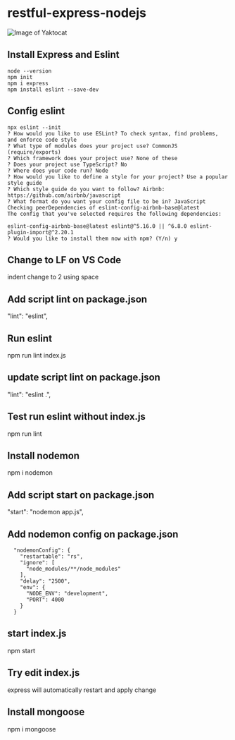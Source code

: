 # restful-express-nodejs

![Image of Yaktocat](https://octodex.github.com/images/yaktocat.png)

## Install Express and Eslint

```console
node --version
npm init
npm i express
npm install eslint --save-dev
```

## Config eslint

```console
npx eslint --init
? How would you like to use ESLint? To check syntax, find problems, and enforce code style
? What type of modules does your project use? CommonJS (require/exports)
? Which framework does your project use? None of these
? Does your project use TypeScript? No
? Where does your code run? Node
? How would you like to define a style for your project? Use a popular style guide
? Which style guide do you want to follow? Airbnb: https://github.com/airbnb/javascript
? What format do you want your config file to be in? JavaScript
Checking peerDependencies of eslint-config-airbnb-base@latest
The config that you've selected requires the following dependencies:

eslint-config-airbnb-base@latest eslint@^5.16.0 || ^6.8.0 eslint-plugin-import@^2.20.1
? Would you like to install them now with npm? (Y/n) y
```

## Change to LF on VS Code

indent change to 2 using space

## Add script lint on package.json

"lint": "eslint",

## Run eslint

npm run lint index.js

## update script lint on package.json

"lint": "eslint .",

## Test run eslint without index.js

npm run lint

## Install nodemon

npm i nodemon

## Add script start on package.json

"start": "nodemon app.js",

## Add nodemon config on package.json

```properties
  "nodemonConfig": {
    "restartable": "rs",
    "ignore": [
      "node_modules/**/node_modules"
    ],
    "delay": "2500",
    "env": {
      "NODE_ENV": "development",
      "PORT": 4000
    }
  }

```

## start index.js

npm start

## Try edit index.js

express will automatically restart and apply change

## Install mongoose

npm i mongoose